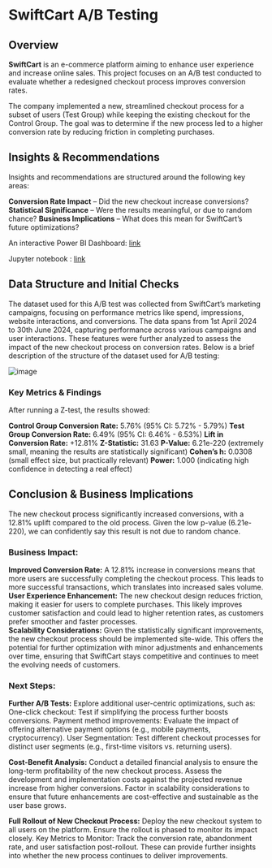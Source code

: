 # SwiftCart A/B Testing

## Overview

**SwiftCart** is an e-commerce platform aiming to enhance user experience and increase online sales. This project focuses on an A/B test conducted to evaluate whether a redesigned checkout process improves conversion rates.

The company implemented a new, streamlined checkout process for a subset of users (Test Group) while keeping the existing checkout for the Control Group. The goal was to determine if the new process led to a higher conversion rate by reducing friction in completing purchases.

## Insights & Recommendations

Insights and recommendations are structured around the following key areas:

 **Conversion Rate Impact** – Did the new checkout increase conversions?
 **Statistical Significance** – Were the results meaningful, or due to random chance?
 **Business Implications** – What does this mean for SwiftCart’s future optimizations?

  An interactive Power BI Dashboard: [link](https://github.com/Catherinedataa/swiftcart-ab-test/blob/main/abtestingdashboard.pbix)
  
  Jupyter notebook : [link](https://github.com/Catherinedataa/swiftcart-ab-test/blob/main/abtesting.ipynb)

  ##  Data Structure and Initial Checks
The dataset used for this A/B test was collected from SwiftCart’s marketing campaigns, focusing on performance metrics like spend, impressions, website interactions, and conversions. The data spans from 1st April 2024 to 30th June 2024, capturing performance across various campaigns and user interactions. These features were further analyzed to assess the impact of the new checkout process on conversion rates.
Below is a brief description of the structure of the dataset used for A/B testing:

![image](https://github.com/user-attachments/assets/040f5ab0-4cc8-441b-8992-0ec4b8db622e)

### Key Metrics & Findings

After running a Z-test, the results showed:

 **Control Group Conversion Rate:** 5.76% (95% CI: 5.72% - 5.79%)
 **Test Group Conversion Rate:** 6.49% (95% CI: 6.46% - 6.53%)
 **Lift in Conversion Rate:** +12.81%
 **Z-Statistic:** 31.63
 **P-Value:** 6.21e-220 (extremely small, meaning the results are statistically significant)
 **Cohen’s h:** 0.0308 (small effect size, but practically relevant)
 **Power:** 1.000 (indicating high confidence in detecting a real effect)

## Conclusion & Business Implications

The new checkout process significantly increased conversions, with a 12.81% uplift compared to the old process. Given the low p-value (6.21e-220), we can confidently say this result is not due to random chance.

### Business Impact:

**Improved Conversion Rate:** A 12.81% increase in conversions means that more users are successfully completing the checkout process. This leads to more successful transactions, which translates into increased sales volume.  
**User Experience Enhancement:** The new checkout design reduces friction, making it easier for users to complete purchases. This likely improves customer satisfaction and could lead to higher retention rates, as customers prefer smoother and faster processes.  
**Scalability Considerations:** Given the statistically significant improvements, the new checkout process should be implemented site-wide. This offers the potential for further optimization with minor adjustments and enhancements over time, ensuring that SwiftCart stays competitive and continues to meet the evolving needs of customers.

### Next Steps:
  **Further A/B Tests:** Explore additional user-centric optimizations, such as:
        One-click checkout: Test if simplifying the process further boosts conversions.
        Payment method improvements: Evaluate the impact of offering alternative payment options (e.g., mobile payments, cryptocurrency).
        User Segmentation: Test different checkout processes for distinct user segments (e.g., first-time visitors vs. returning users).
        
**Cost-Benefit Analysis:** Conduct a detailed financial analysis to ensure the long-term profitability of the new checkout process. Assess the development and implementation costs against the projected revenue increase from higher conversions.
Factor in scalability considerations to ensure that future enhancements are cost-effective and sustainable as the user base grows.

**Full Rollout of New Checkout Process:** Deploy the new checkout system to all users on the platform. Ensure the rollout is phased to monitor its impact closely.
Key Metrics to Monitor: Track the conversion rate, abandonment rate, and user satisfaction post-rollout. These can provide further insights into whether the new process continues to deliver improvements.


